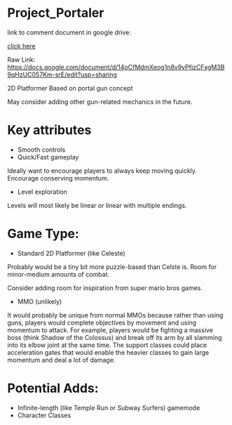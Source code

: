 # Project_Portaler

link to comment document in google drive:

[click here](https://docs.google.com/document/d/14oCfMdmXeog1n8v9yPfizCFxgM3B9qHzUC057Km-srE/edit?usp=sharing)

Raw Link:
https://docs.google.com/document/d/14oCfMdmXeog1n8v9yPfizCFxgM3B9qHzUC057Km-srE/edit?usp=sharing

2D Platformer Based on portal gun concept

May consider adding other gun-related mechanics in the future.

# Key attributes
* Smooth controls
* Quick/Fast gameplay

Ideally want to encourage players to always keep moving quickly. Encourage conserving momentum.
* Level exploration

Levels will most likely be linear or linear with multiple endings.

# Game Type:
* Standard 2D Platformer (like Celeste)

Probably would be a tiny bit more puzzle-based than Celste is. Room for minor-medium amounts of combat.

Consider adding room for inspiration from super mario bros games.

* MMO (unlikely)

It would probably be unique from normal MMOs because rather than using guns, players would complete objectives by movement and using momentum to attack. For example, players would be fighting a massive boss (think Shadow of the Colossus) and break off its arm by all slamming into its elbow joint at the same time. The support classes could place acceleration gates that would enable the heavier classes to gain large momentum and deal a lot of damage.

# Potential Adds:
* Infinite-length (like Temple Run or Subway Surfers) gamemode
* Character Classes

